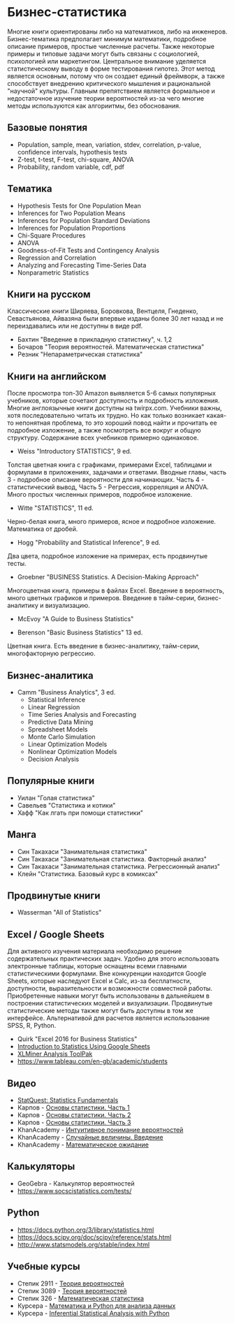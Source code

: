 # Бизнес-статистика

Многие книги ориентированы либо на математиков, либо на инженеров.
Бизнес-тематика предполагает минимум математики, подробное описание
примеров, простые численные расчеты. Также некоторые примеры и типовые задачи могут быть связаны с социологией, психологией или маркетингом.
Центральное внимание уделяется статистическому выводу в форме тестирования гипотез. Этот метод является основным, потому что он создает единый фреймворк, а также способствует внедрению критического мышления и рациональной "научной" культуры. Главным препятствием является формальное и недостаточное изучение теории вероятностей из-за чего многие методы используются как алгориитмы, без обоснования.

## Базовые понятия
  * Population, sample, mean, variation, stdev, сorrelation, p-value, confidence intervals, hypothesis tests 
  * Z-test, t-test, F-test, сhi-square, ANOVA 
  * Probability, random variable, cdf, pdf

## Тематика

 * Hypothesis Tests for One Population Mean
 * Inferences for Two Population Means
 * Inferences for Population Standard Deviations
 * Inferences for Population Proportions
 * Chi-Square Procedures
 * ANOVA
 * Goodness-of-Fit Tests and  Contingency Analysis
 * Regression and Correlation
 * Analyzing and Forecasting Time-Series Data
 * Nonparametric Statistics
 

## Книги на русском

Классические книги Ширяева, Боровкова, Вентцеля, Гнеденко, Севастьянова, Айвазяна были впервые изданы более 30 лет  назад  и не переиздавались или не доступны в виде pdf.

  * Бахтин "Введение в прикладную статистику",  ч. 1,2
  * Бочаров "Теория вероятностей. Математическая статистика" 
  * Резник "Непараметрическая статистика"

## Книги на английском

После просмотра топ-30 Amazon выявляется 5-6 самых популярных учебников, которые сочетают доступность и подробность изложения. Многие англоязычные книги доступны на twirpx.com.
Учебники важны, хотя последовательно читать их трудно. Но как только возникает какая-то непонятная проблема, то это хороший повод найти и прочитать ее подробное изложение, а также посмотреть все вокруг и общую структуру. Содержание всех учебников примерно одинаковое.

  * Weiss "Introductory STATISTICS", 9 ed.

Толстая цветная книга с  графиками, примерами Excel, таблицами и формулами в приложениях, задачами и ответами.  Вводные главы, часть 3 - подробное описание вероятности для начинающих. Часть 4 - статистический вывод, Часть 5 - Регрессия, корреляция и ANOVA. Много простых численных примеров, подробное изложение.

  * Witte "STATISTICS", 11 ed.

Черно-белая книга, много примеров, ясное и подробное изложение. Математика от дробей.

  * Hogg "Probability and Statistical Inference", 9 ed.

Два цвета, подробное изложение на примерах, есть продвинутые тесты.

  * Groebner "BUSINESS Statistics. A Decision-Making Approach"

Многоцветная книга, примеры в файлах Excel.  Введение в вероятность, много цветных графиков и примеров. Введение в тайм-серии, бизнес-аналитику и визуализацию.

  * McEvoy "A Guide to Business Statistics"

  * Berenson  "Basic Business Statistics" 13 ed.

Цветная книга. Есть введение в бизнес-аналитику, тайм-серии, многофакторную регрессию.

## Бизнес-аналитика

  * Camm "Business Analytics", 3 ed.
    * Statistical Inference
    * Linear Regression
    * Time Series Analysis and Forecasting
    * Predictive Data Mining
    * Spreadsheet Models
    * Monte Carlo Simulation
    * Linear Optimization Models
    * Nonlinear Optimization Models
    * Decision Analysis

## Популярные книги

  * Уилан "Голая статистика"
  * Савельев "Статистика и котики"
  * Хафф "Как лгать при помощи статистики"

## Манга

  * Син Такахаси "Занимательная статистика"
  * Син Такахаси "Занимательная статистика. Факторный анализ"
  * Син Такахаси "Занимательная статистика. Регрессионный анализ"
  * Клейн "Статистика. Базовый курс в комиксах"

## Продвинутые книги

  * Wasserman "All of Statistics" 

## Excel / Google Sheets

Для активного изучения материала необходимо решение содержательных практических задач. Удобно для этого использовать электронные таблицы, которые оснащены всеми главными статистическими формулами. Вне конкуренции находится Google Sheets, которые наследуют Excel и Calc, из-за бесплатности, доступности, выразительности и возможности совместной работы. Приобретенные навыки могут быть использованы в дальнейшем в построении статистических моделей и визуализации. Продвинутые статистические методы также могут быть доступны в том же интерфейсе. Альтернативой для расчетов является использование SPSS, R, Python.

  * Quirk "Excel 2016 for Business Statistics"
  * [Introduction to Statistics Using Google Sheets](http://www.comfsm.fm/~dleeling/statistics/text6.html)
  * [XLMiner Analysis ToolPak](https://www.solver.com/)
  * https://www.tableau.com/en-gb/academic/students

## Видео
  * [StatQuest: Statistics Fundamentals](https://www.youtube.com/playlist?list=PLblh5JKOoLUK0FLuzwntyYI10UQFUhsY9)
  * Карпов - [Основы статистики. Часть 1](https://youtu.be/ksdrNa_g11M)
  * Карпов - [Основы статистики. Часть 2](https://youtu.be/9jL5JifQ1WI)
  * Карпов - [Основы статистики. Часть 3](https://youtu.be/XEjIPrV-w84)
  *  KhanAcademy - [Интуитивное понимание вероятностей](https://www.youtube.com/watch?v=3rjWsDNhQHQ&t=255s)
  * KhanAcademy - [Случайные величины. Введение](https://www.youtube.com/watch?v=PPc5oy4E_2s)
  * KhanAcademy - [Математическое ожидание](https://www.youtube.com/watch?v=a5ahWWs3_aI)

## Калькуляторы
 * GeoGebra - Калькулятор вероятностей
 * https://www.socscistatistics.com/tests/

## Python
  * https://docs.python.org/3/library/statistics.html
  * https://docs.scipy.org/doc/scipy/reference/stats.html
  * http://www.statsmodels.org/stable/index.html

## Учебные курсы
  * Степик 2911 - [Теория вероятностей](https://stepik.org/course/2911/syllabus)
  * Степик 3089 - [Теория вероятностей](https://stepik.org/course/3089/syllabus)
  *  Степик 326 - [Математическая статистика](https://stepik.org/course/326/syllabus) 
  *  Курсера - [Математика и Python для анализа данных](https://www.coursera.org/learn/mathematics-and-python)
  * Курсера - [Inferential Statistical Analysis with Python](https://ru.coursera.org/learn/inferential-statistical-analysis-python#syllabus)




